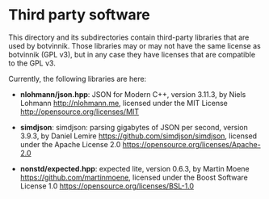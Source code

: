 # Third party software

This directory and its subdirectories contain third-party libraries that are
used by botvinnik. Those libraries may or may not have the same license as
botvinnik (GPL v3), but in any case they have licenses that are compatible to
the GPL v3.

Currently, the following libraries are here:

* **nlohmann/json.hpp**: JSON for Modern C++, version 3.11.3,
  by Niels Lohmann <http://nlohmann.me>,
  licensed under the MIT License <http://opensource.org/licenses/MIT>

* **simdjson**: simdjson: parsing gigabytes of JSON per second, version 3.9.3,
  by Daniel Lemire <https://github.com/simdjson/simdjson>,
  licensed under the Apache License 2.0 <https://opensource.org/licenses/Apache-2.0>

* **nonstd/expected.hpp**: expected lite, version 0.6.3,
  by Martin Moene <https://github.com/martinmoene>,
  licensed under the Boost Software License 1.0
  <https://opensource.org/licenses/BSL-1.0>
